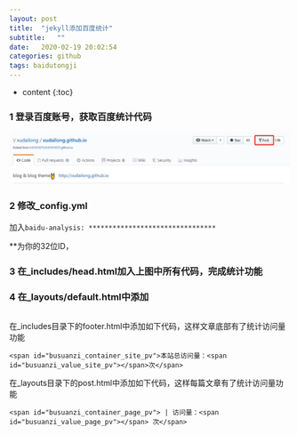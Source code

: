 ```yaml
---
layout: post
title:  "jekyll添加百度统计"
subtitle:   ""
date:   2020-02-19 20:02:54
categories: github 
tags: baidutongji
---
```


* content
{:toc}


### 1 登录百度账号，获取百度统计代码

![](https://raw.githubusercontent.com/tingting-huang/PicGo/master/blog_files/img/PicGo-GitHub-PicBed/fork.jpg)


### 2 修改_config.yml

加入```baidu-analysis: ********************************```

**为你的32位ID，

### 3 在_includes/head.html加入上图中所有代码，完成统计功能

### 4 在_layouts/default.html中添加

``` <script async src="//busuanzi.ibruce.info/busuanzi/2.3/busuanzi.pure.mini.js"></script>
```

在_includes目录下的footer.html中添加如下代码，这样文章底部有了统计访问量功能

```<span id="busuanzi_container_site_pv">本站总访问量：<span id="busuanzi_value_site_pv"></span>次</span>```

在_layouts目录下的post.html中添加如下代码，这样每篇文章有了统计访问量功能

```<span id="busuanzi_container_page_pv"> | 访问量：<span id="busuanzi_value_page_pv"></span> 次</span>```


